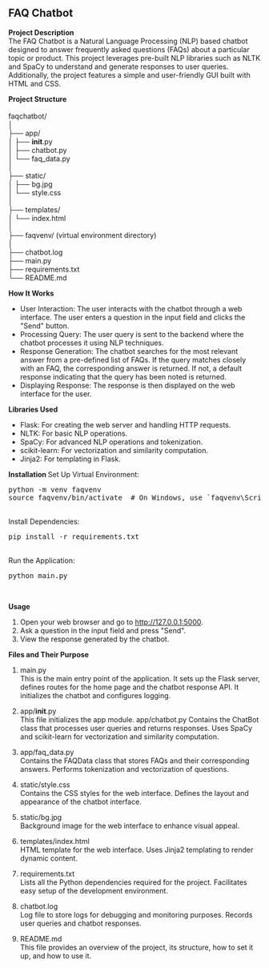 <h2> FAQ Chatbot </h2>

<b> Project Description </b> <br>
The FAQ Chatbot is a Natural Language Processing (NLP) based chatbot designed to answer frequently asked questions (FAQs) about a particular topic or product. This project leverages pre-built NLP libraries such as NLTK and SpaCy to understand and generate responses to user queries. Additionally, the project features a simple and user-friendly GUI built with HTML and CSS. 


<b> Project Structure </b> <br> <br>
faqchatbot/ <br>
│ <br>
├── app/ <br>
│   ├── __init__.py <br>
│   ├── chatbot.py <br>
│   └── faq_data.py <br>
│ <br>
├── static/ <br>
│   ├── bg.jpg <br>
│   └── style.css <br>
│ <br>
├── templates/ <br>
│   └── index.html <br>
│ <br>
├── faqvenv/ (virtual environment directory) <br>
│ <br>
├── chatbot.log <br>
├── main.py <br>
├── requirements.txt <br>
└── README.md <br>


<b>How It Works</b> <br>
<ul>
<li>User Interaction: The user interacts with the chatbot through a web interface. The user enters a question in the input field and clicks the "Send" button. </li>
<li>Processing Query: The user query is sent to the backend where the chatbot processes it using NLP techniques. </li>
<li>Response Generation: The chatbot searches for the most relevant answer from a pre-defined list of FAQs. If the query matches closely with an FAQ, the corresponding answer is returned. If not, a default response indicating that the query has been noted is returned. </li>
<li>Displaying Response: The response is then displayed on the web interface for the user. </li>
</ul>


<b> Libraries Used </b> <br>
<ul>
<li> Flask: For creating the web server and handling HTTP requests. </li>
<li> NLTK: For basic NLP operations. </li>
<li> SpaCy: For advanced NLP operations and tokenization. </li>
<li>scikit-learn: For vectorization and similarity computation. </li>
<li>Jinja2: For templating in Flask. </li>
</ul>


<b>Installation </b>
Set Up Virtual Environment: <br> 
<pre>python -m venv faqvenv
source faqvenv/bin/activate  # On Windows, use `faqvenv\Scripts\activate`
</pre>
<br> 
Install Dependencies: <br> 
<pre>pip install -r requirements.txt
</pre>
<br> 
Run the Application: <br> 
<pre>python main.py
</pre>
<br>  


<b> Usage </b>
1. Open your web browser and go to http://127.0.0.1:5000. <br>
2. Ask a question in the input field and press "Send".<br>
3. View the response generated by the chatbot. <br>


<b>Files and Their Purpose </b> <br>
1. main.py <br>
This is the main entry point of the application.
It sets up the Flask server, defines routes for the home page and the chatbot response API.
It initializes the chatbot and configures logging.

2. app/__init__.py <br>
This file initializes the app module.
app/chatbot.py
Contains the ChatBot class that processes user queries and returns responses.
Uses SpaCy and scikit-learn for vectorization and similarity computation.

3. app/faq_data.py <br>
Contains the FAQData class that stores FAQs and their corresponding answers.
Performs tokenization and vectorization of questions.

4. static/style.css <br>
Contains the CSS styles for the web interface.
Defines the layout and appearance of the chatbot interface.

5. static/bg.jpg <br>
Background image for the web interface to enhance visual appeal.

6. templates/index.html <br>
HTML template for the web interface.
Uses Jinja2 templating to render dynamic content.

7. requirements.txt <br>
Lists all the Python dependencies required for the project.
Facilitates easy setup of the development environment.

8. chatbot.log <br>
Log file to store logs for debugging and monitoring purposes.
Records user queries and chatbot responses.

9. README.md <br>
This file provides an overview of the project, its structure, how to set it up, and how to use it.
